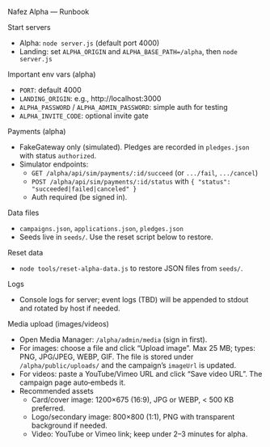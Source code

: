 Nafez Alpha — Runbook

Start servers
- Alpha: `node server.js` (default port 4000)
- Landing: set `ALPHA_ORIGIN` and `ALPHA_BASE_PATH=/alpha`, then `node server.js`

Important env vars (alpha)
- `PORT`: default 4000
- `LANDING_ORIGIN`: e.g., http://localhost:3000
- `ALPHA_PASSWORD` / `ALPHA_ADMIN_PASSWORD`: simple auth for testing
- `ALPHA_INVITE_CODE`: optional invite gate

Payments (alpha)
- FakeGateway only (simulated). Pledges are recorded in `pledges.json` with status `authorized`.
- Simulator endpoints:
  - `GET /alpha/api/sim/payments/:id/succeed` (or `.../fail`, `.../cancel`)
  - `POST /alpha/api/sim/payments/:id/status` with `{ "status": "succeeded|failed|canceled" }`
  - Auth required (be signed in).

Data files
- `campaigns.json`, `applications.json`, `pledges.json`
- Seeds live in `seeds/`. Use the reset script below to restore.

Reset data
- `node tools/reset-alpha-data.js` to restore JSON files from `seeds/`.

Logs
- Console logs for server; event logs (TBD) will be appended to stdout and rotated by host if needed.

Media upload (images/videos)
- Open Media Manager: `/alpha/admin/media` (sign in first).
- For images: choose a file and click “Upload image”. Max 25 MB; types: PNG, JPG/JPEG, WEBP, GIF. The file is stored under `/alpha/public/uploads/` and the campaign’s `imageUrl` is updated.
- For videos: paste a YouTube/Vimeo URL and click “Save video URL”. The campaign page auto‑embeds it.
- Recommended assets
  - Card/cover image: 1200×675 (16:9), JPG or WEBP, < 500 KB preferred.
  - Logo/secondary image: 800×800 (1:1), PNG with transparent background if needed.
  - Video: YouTube or Vimeo link; keep under 2–3 minutes for alpha.
